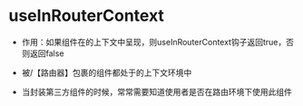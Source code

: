 # useInRouterContext
* 作用：如果组件在<Router>的上下文中呈现，则useInRouterContext钩子返回true，否则返回false
* 被<HashRouter/>/<BrowserRouter/>【路由器】包裹的组件都处于<Router>的上下文环境中
  
* 当封装第三方组件的时候，常常需要知道使用者是否在路由环境下使用此组件